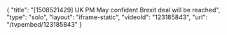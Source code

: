 {
    "title": "[1508521429] UK PM May confident Brexit deal will be reached",
    "type": "solo",
    "layout": "iframe-static",
    "videoId": "123185843",
    "url": "\/tvpembed\/123185843"
}
